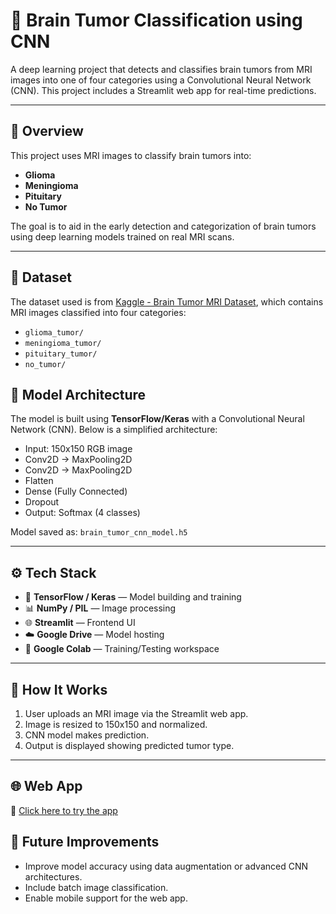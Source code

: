 # 🧠 Brain Tumor Classification using CNN

A deep learning project that detects and classifies brain tumors from MRI images into one of four categories using a Convolutional Neural Network (CNN). This project includes a Streamlit web app for real-time predictions.

---

## 📘 Overview

This project uses MRI images to classify brain tumors into:

- **Glioma**
- **Meningioma**
- **Pituitary**
- **No Tumor**

The goal is to aid in the early detection and categorization of brain tumors using deep learning models trained on real MRI scans.

---

## 🧠 Dataset

The dataset used is from [Kaggle - Brain Tumor MRI Dataset](https://www.kaggle.com/datasets/masoudnickparvar/brain-tumor-mri-dataset), which contains MRI images classified into four categories:

- `glioma_tumor/`
- `meningioma_tumor/`
- `pituitary_tumor/`
- `no_tumor/`


## 🧬 Model Architecture

The model is built using **TensorFlow/Keras** with a Convolutional Neural Network (CNN). Below is a simplified architecture:

- Input: 150x150 RGB image
- Conv2D → MaxPooling2D
- Conv2D → MaxPooling2D
- Flatten
- Dense (Fully Connected)
- Dropout
- Output: Softmax (4 classes)

Model saved as: `brain_tumor_cnn_model.h5`

---

## ⚙️ Tech Stack

- 🧠 **TensorFlow / Keras** — Model building and training
- 📊 **NumPy / PIL** — Image processing
- 🌐 **Streamlit** — Frontend UI
- ☁️ **Google Drive** — Model hosting
- 🔗 **Google Colab** — Training/Testing workspace

---

## 🚀 How It Works

1. User uploads an MRI image via the Streamlit web app.
2. Image is resized to 150x150 and normalized.
3. CNN model makes prediction.
4. Output is displayed showing predicted tumor type.

---

## 🌐 Web App

🚀 [Click here to try the app](https://braintumorprediction-74cqsqfdxr3mec8hnwcnps.streamlit.app/)


## 🔮 Future Improvements

- Improve model accuracy using data augmentation or advanced CNN architectures.
- Include batch image classification.
- Enable mobile support for the web app.



